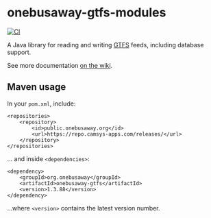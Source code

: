# onebusaway-gtfs-modules

[![CI](https://github.com/OneBusAway/onebusaway-gtfs-modules/actions/workflows/ci.yml/badge.svg)](https://github.com/OneBusAway/onebusaway-gtfs-modules/actions/workflows/ci.yml)

A Java library for reading and writing [GTFS](https://developers.google.com/transit/gtfs) feeds, including database support.

See more documentation [on the wiki](https://github.com/OneBusAway/onebusaway-gtfs-modules/wiki).

## Maven usage

In your `pom.xml`, include:

~~~
<repositories>
	<repository>
		<id>public.onebusaway.org</id>
		<url>https://repo.camsys-apps.com/releases/</url>
	</repository>
</repositories>
~~~

... and inside `<dependencies>`:

~~~
<dependency>
	<groupId>org.onebusaway</groupId>
	<artifactId>onebusaway-gtfs</artifactId>
	<version>1.3.88</version>
</dependency>
~~~

...where `<version>` contains the latest version number.
